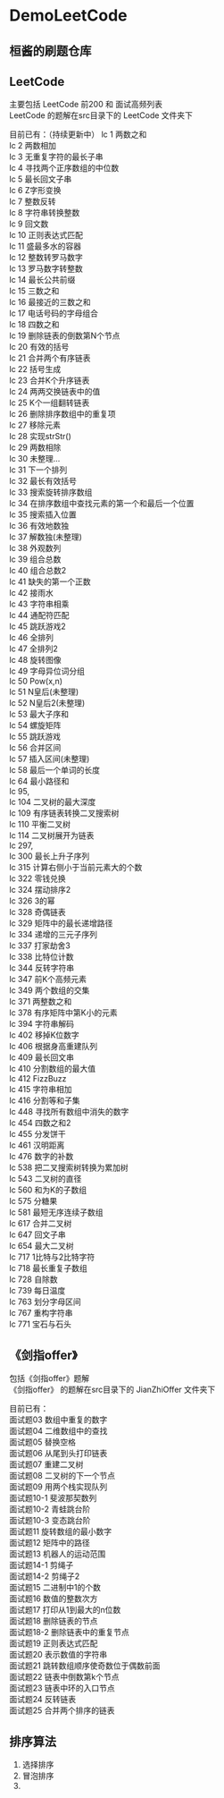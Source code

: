 # DemoLeetCode
## 桓酱的刷题仓库

## LeetCode
主要包括 LeetCode 前200 和 面试高频列表  
LeetCode 的题解在src目录下的 LeetCode 文件夹下  

目前已有：（持续更新中） 
lc 1 两数之和  
lc 2 两数相加  
lc 3 无重复字符的最长子串  
lc 4 寻找两个正序数组的中位数  
lc 5 最长回文子串  
lc 6 Z字形变换  
lc 7 整数反转  
lc 8 字符串转换整数  
lc 9 回文数  
lc 10 正则表达式匹配  
lc 11 盛最多水的容器  
lc 12 整数转罗马数字  
lc 13 罗马数字转整数  
lc 14 最长公共前缀  
lc 15 三数之和  
lc 16 最接近的三数之和  
lc 17 电话号码的字母组合  
lc 18 四数之和  
lc 19 删除链表的倒数第N个节点  
lc 20 有效的括号   
lc 21 合并两个有序链表  
lc 22 括号生成  
lc 23 合并K个升序链表  
lc 24 两两交换链表中的值  
lc 25 K个一组翻转链表  
lc 26 删除排序数组中的重复项  
lc 27 移除元素  
lc 28 实现strStr()  
lc 29 两数相除  
lc 30 未整理...  
lc 31 下一个排列  
lc 32 最长有效括号  
lc 33 搜索旋转排序数组  
lc 34 在排序数组中查找元素的第一个和最后一个位置  
lc 35 搜索插入位置  
lc 36 有效地数独  
lc 37 解数独(未整理)  
lc 38 外观数列  
lc 39 组合总数  
lc 40 组合总数2  
lc 41 缺失的第一个正数  
lc 42 接雨水  
lc 43 字符串相乘  
lc 44 通配符匹配  
lc 45 跳跃游戏2  
lc 46 全排列  
lc 47 全排列2  
lc 48 旋转图像  
lc 49 字母异位词分组  
lc 50 Pow(x,n)  
lc 51 N皇后(未整理)  
lc 52 N皇后2(未整理)  
lc 53 最大子序和  
lc 54 螺旋矩阵  
lc 55 跳跃游戏  
lc 56 合并区间  
lc 57 插入区间(未整理)  
lc 58 最后一个单词的长度  
lc 64 最小路径和  
lc 95,  
lc 104 二叉树的最大深度  
lc 109 有序链表转换二叉搜索树  
lc 110 平衡二叉树  
lc 114 二叉树展开为链表  
lc 297,   
lc 300 最长上升子序列  
lc 315 计算右侧小于当前元素大的个数  
lc 322 零钱兑换  
lc 324 摆动排序2  
lc 326 3的幂  
lc 328 奇偶链表  
lc 329 矩阵中的最长递增路径  
lc 334 递增的三元子序列  
lc 337 打家劫舍3  
lc 338 比特位计数  
lc 344 反转字符串  
lc 347 前K个高频元素  
lc 349 两个数组的交集  
lc 371 两整数之和  
lc 378 有序矩阵中第K小的元素  
lc 394 字符串解码  
lc 402 移掉K位数字  
lc 406 根据身高重建队列  
lc 409 最长回文串  
lc 410 分割数组的最大值  
lc 412 FizzBuzz  
lc 415 字符串相加  
lc 416 分割等和子集  
lc 448 寻找所有数组中消失的数字  
lc 454 四数之和2  
lc 455 分发饼干  
lc 461 汉明距离  
lc 476 数字的补数  
lc 538 把二叉搜索树转换为累加树  
lc 543 二叉树的直径  
lc 560 和为K的子数组  
lc 575 分糖果  
lc 581 最短无序连续子数组  
lc 617 合并二叉树  
lc 647 回文子串  
lc 654 最大二叉树  
lc 717 1比特与2比特字符  
lc 718 最长重复子数组  
lc 728 自除数  
lc 739 每日温度  
lc 763 划分字母区间  
lc 767 重构字符串  
lc 771 宝石与石头  








## 《剑指offer》
包括《剑指offer》题解  
《剑指offer》 的题解在src目录下的 JianZhiOffer 文件夹下

目前已有：   
 面试题03 数组中重复的数字  
 面试题04 二维数组中的查找  
 面试题05 替换空格  
 面试题06 从尾到头打印链表  
 面试题07 重建二叉树  
 面试题08 二叉树的下一个节点  
 面试题09 用两个栈实现队列  
 面试题10-1 斐波那契数列  
 面试题10-2 青蛙跳台阶  
 面试题10-3 变态跳台阶    
 面试题11 旋转数组的最小数字  
 面试题12 矩阵中的路径  
 面试题13 机器人的运动范围  
 面试题14-1 剪绳子  
 面试题14-2 剪绳子2  
 面试题15 二进制中1的个数  
 面试题16 数值的整数次方  
 面试题17 打印从1到最大的n位数  
 面试题18 删除链表的节点  
 面试题18-2 删除链表中的重复节点  
 面试题19 正则表达式匹配  
 面试题20 表示数值的字符串  
 面试题21 跳转数组顺序使奇数位于偶数前面  
 面试题22 链表中倒数第k个节点  
 面试题23 链表中环的入口节点  
 面试题24 反转链表  
 面试题25 合并两个排序的链表  
 
 
 
 
 
 
## 排序算法  
1. 选择排序  
2. 冒泡排序  
3. 

 


